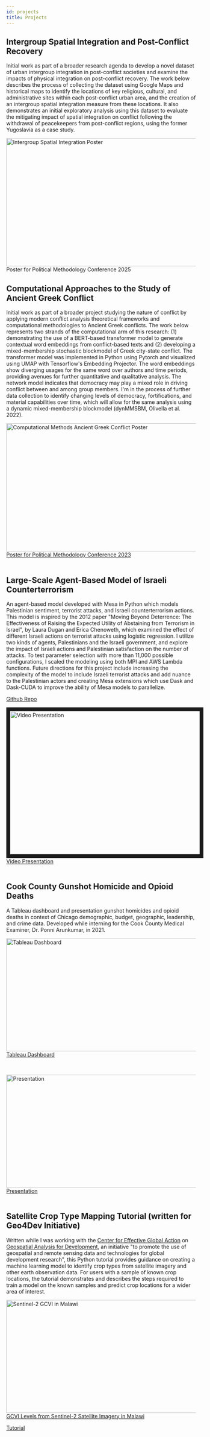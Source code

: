 ```yaml
---
id: projects
title: Projects
---
```


## Intergroup Spatial Integration and Post-Conflict Recovery

Initial work as part of a broader research agenda to develop a novel dataset of urban intergroup integration in post-conflict societies and examine the impacts of physical integration on post-conflict recovery. The work below describes the process of collecting the dataset using Google Maps and historical maps to identify the locations of key religious, cultural, and administrative sites within each post-conflict urban area, and the creation of an intergroup spatial integration measure from these locations. It also demonstrates an initial exploratory analysis using this dataset to evaluate the mitigating impact of spatial integration on conflict following the withdrawal of peacekeepers from post-conflict regions, using the former Yugoslavia as a case study. 


<div style="text-align: left">
   <a>
    <img src="ayers-poster-polmeth2025.png" alt="Intergroup Spatial Integration Poster"
    style="width:540px;height:340px;">
    <figcaption>Poster for Political Methodology Conference 2025</figcaption>
   </a>
</div>  


## Computational Approaches to the Study of Ancient Greek Conflict

Initial work as part of a broader project studying the nature of conflict by applying modern conflict analysis theoretical frameworks and computational methodologies to Ancient Greek conflicts. The work below represents two strands of the computational arm of this research: (1) demonstrating the use of a BERT-based transformer model to generate contextual word embeddings from conflict-based texts and (2) developing a mixed-membership stochastic blockmodel of Greek city-state conflict. The transformer model was implemented in Python using Pytorch and visualized using UMAP with Tensorflow's Embedding Projector. The word embeddings show diverging usages for the same word over authors and time periods, providing avenues for further quantitative and qualitative analysis. The network model indicates that democracy may play a mixed role in driving conflict between and among group members. I'm in the process of further data collection to identify changing levels of democracy, fortifications, and material capabilities over time, which will allow for the same analysis using a dynamic mixed-membership blockmodel (dynMMSBM, Olivella et al. 2022). 

<div style="text-align: left">
  <a href="https://github.com/natalie-ayers/ancient-greek-conflict/blob/main/PolMeth2023-Poster.pdf">
    <img src="polmeth-greek.jpg" alt="Computational Methods Ancient Greek Conflict Poster"
    style="width:540px;height:340px;">
    <figcaption>Poster for Political Methodology Conference 2023</figcaption>
   </a>
</div>  
&nbsp;

## Large-Scale Agent-Based Model of Israeli Counterterrorism  
  
An agent-based model developed with Mesa in Python which models Palestinian sentiment, terrorist attacks, and Israeli counterterrorism actions. This model is inspired by the 2012 paper "Moving Beyond Deterrence: The Effectiveness of Raising the Expected Utility of Abstaining from Terrorism in Israel", by Laura Dugan and Erica Chenoweth, which examined the effect of different Israeli actions on terrorist attacks using logistic regression. I utilize two kinds of agents, Palestinians and the Israeli government, and explore the impact of Israeli actions and Palestinian satisfaction on the number of attacks. To test parameter selection with more than 11,000 possible configurations, I scaled the modeling using both MPI and AWS Lambda functions. Future directions for this project include increasing the complexity of the model to include Israeli terrorist attacks and add nuance to the Palestinian actors and creating Mesa extensions which use Dask and Dask-CUDA to improve the ability of Mesa models to parallelize.   
  
  [Github Repo](https://github.com/natalie-ayers/large_scale_agent_based_counterterrorism)  
 
<div style="text-align: left">
  <a href="https://www.youtube.com/watch?v=8I1WLeRj9hM" target="_blank"><img src="http://img.youtube.com/vi/8I1WLeRj9hM/0.jpg" 
alt="Video Presentation" width="540" height="380" border="10" >
    <figcaption>Video Presentation</figcaption>
  </a>
</div>
&nbsp;  
    
    
## Cook County Gunshot Homicide and Opioid Deaths  
  
 A Tableau dashboard and presentation gunshot homicides and opioid deaths in context of Chicago demographic, budget, geographic, leadership, and crime data. Developed while interning for the Cook County Medical Examiner, Dr. Ponni Arunkumar, in 2021.   

<div style="text-align: left">
  <a href="https://public.tableau.com/app/profile/natalie.ayers/viz/CookCountyGunshotHomicideandOpioidDeaths/GunandOpioidDeaths">
    <img src="cook-county-me-tableau.png" alt="Tableau Dashboard"
    style="width:540px;height:300px;">
    <figcaption>Tableau Dashboard</figcaption>
   </a>
</div>  
  
&nbsp;
  
<div style="text-align: left">
  <a href="https://docs.google.com/presentation/d/15MvU1IsGYTSDqNEzOoKX-G8zy4eZfAKL26h_HxnBu44/edit?usp=sharing">
    <img src="cook-count-me-presentation.png" alt="Presentation"
    style="width:540px;height:300px;">
    <figcaption>Presentation</figcaption>
   </a>
</div>
&nbsp;

## Satellite Crop Type Mapping Tutorial (written for Geo4Dev Initiative)

Written while I was working with the [Center for Effective Global Action](https://cega.berkeley.edu/) on [Geospatial Analysis for Development](https://www.geo4.dev/), an initiative "to promote the use of geospatial and remote sensing data and technologies for global development research", this Python tutorial provides guidance on creating a machine learning model to identify crop types from satellite imagery and other earth observation data. For users with a sample of known crop locations, the tutorial demonstrates and describes the steps required to train a model on the known samples and predict crop locations for a wider area of interest.

<div style="text-align: left">
  <a href="https://learn.geo4.dev/Satellite%20Crop%20Mapping.html">
    <img src="geo4dev_malawi_gcvi.png" alt="Sentinel-2 GCVI in Malawi"
    style="width:650px;height:300px;">
    <figcaption>GCVI Levels from Sentinel-2 Satellite Imagery in Malawi</figcaption>
   </a>
</div>


[Tutorial](https://learn.geo4.dev/Satellite%20Crop%20Mapping.html)


